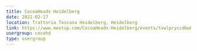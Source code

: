 ```yaml
---
title: CocoaHeads Heidelberg
date: 2021-02-17
location: Trattoria Toscana Heidelberg, Heidelberg
link: https://www.meetup.com/CocoaHeads-Heidelberg/events/tvwlpryccdbwb/
usergroup: cocohd
type: usergroup
---
```


